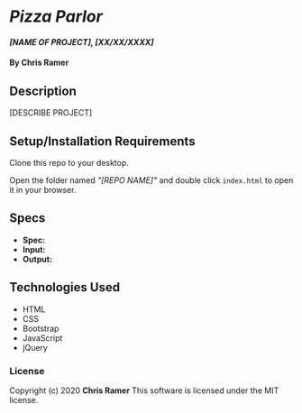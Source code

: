 # *Pizza Parlor*

#### *[NAME OF PROJECT], [XX/XX/XXXX]*

#### By **Chris Ramer**

## Description

[DESCRIBE PROJECT]

## Setup/Installation Requirements

Clone this repo to your desktop.

Open the folder named *"[REPO NAME]"* and double click `index.html` to open it in your browser.

## Specs

* **Spec:** 
* **Input:** 
* **Output:** 

## Technologies Used

* HTML
* CSS
* Bootstrap
* JavaScript
* jQuery

### License

Copyright (c) 2020 **Chris Ramer**
This software is licensed under the MIT license.